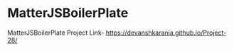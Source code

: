 # MatterJSBoilerPlate
MatterJSBoilerPlate
Project Link-
https://devanshkarania.github.io/Project-28/
